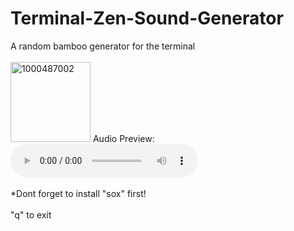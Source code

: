# Terminal-Zen-Sound-Generator
A random bamboo generator for the terminal
<br><br>
<img width="128" height="128" alt="1000487002" src="https://github.com/user-attachments/assets/ce5527b9-cc53-42ec-9fb2-af09519eeb99" />
Audio Preview:
<br>
![](https://jellieware.rf.gd/zen.mp3)
<br><br>
*Dont forget to install "sox" first!
<br><br>
"q" to exit



